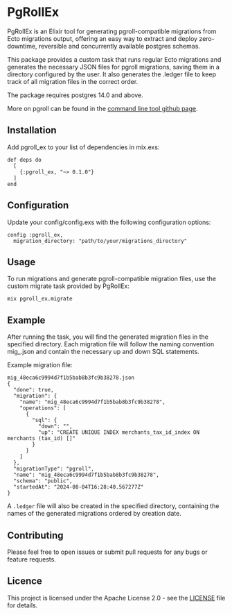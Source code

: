 # PgRollEx

PgRollEx is an Elixir tool for generating pgroll-compatible migrations from Ecto migrations output, offering an easy way to extract and deploy zero-downtime, reversible and concurrently available postgres schemas.

This package provides a custom task that runs regular Ecto migrations and generates the necessary JSON files for pgroll migrations, saving them in a directory configured by the user. It also generates the .ledger file to keep track of all migration files in the correct order.

The package requires postgres 14.0 and above.

More on pgroll can be found in the [command line tool github page](https://github.com/xataio/pgroll/tree/main).

## Installation

Add pgroll_ex to your list of dependencies in mix.exs:

```
def deps do
  [
    {:pgroll_ex, "~> 0.1.0"}
  ]
end
```

## Configuration

Update your config/config.exs with the following configuration options:

```
config :pgroll_ex,
  migration_directory: "path/to/your/migrations_directory"
```

## Usage

To run migrations and generate pgroll-compatible migration files, use the custom migrate task provided by PgRollEx:

```
mix pgroll_ex.migrate
```

## Example

After running the task, you will find the generated migration files in the specified directory. Each migration file will follow the naming convention mig_<hash>.json and contain the necessary up and down SQL statements.

Example migration file:

```
mig_48eca6c9994d7f1b5bab8b3fc9b38278.json
{
  "done": true,
  "migration": {
    "name": "mig_48eca6c9994d7f1b5bab8b3fc9b38278",
    "operations": [
      {
        "sql": {
          "down": "",
          "up": "CREATE UNIQUE INDEX merchants_tax_id_index ON merchants (tax_id) []"
        }
      }
    ]
  },
  "migrationType": "pgroll",
  "name": "mig_48eca6c9994d7f1b5bab8b3fc9b38278",
  "schema": "public",
  "startedAt": "2024-08-04T16:28:40.567277Z"
}
```

A `.ledger` file will also be created in the specified directory, containing the names of the generated migrations ordered by creation date.

## Contributing

Please feel free to open issues or submit pull requests for any bugs or feature requests.

## Licence
This project is licensed under the Apache License 2.0 - see the [LICENSE](LICENSE) file for details.
